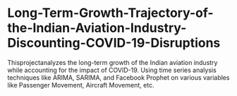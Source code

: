 # Long-Term-Growth-Trajectory-of-the-Indian-Aviation-Industry-Discounting-COVID-19-Disruptions
Thisprojectanalyzes the long-term growth of the Indian aviation industry while accounting  for the impact of COVID-19. Using time series analysis techniques like ARIMA, SARIMA,  and Facebook Prophet on various variables like Passenger Movement, Aircraft Movement,  etc. 
